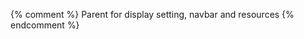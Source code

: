 {% comment %} Parent for display setting, navbar and resources {% endcomment %}

<style>
    .side-menu {
        position: fixed;
        top: 0;
        left: 0;
        height: 100%;
        width: 90%;
        min-width: 280px;
        overflow: hidden;
        clip-path: circle(5rem at 0 0px);
        -webkit-clip-path: circle(5rem at 0 0px);
        transition: clip-path 0.5s ease-in-out;
        background-color: rgba(var(--back_color_fmt_rev), var(--transparency));
        padding: 64px 50px 25px;
        z-index: 888;
        backdrop-filter: var(--backdrop);
        -webkit-backdrop-filter: var(--backdrop);
        overflow-y: auto;
        -webkit-overflow-scrolling: touch;
        scrollbar-width: none;
        display: flex;
        align-items: stretch;
        justify-content: flex-start;
        flex-direction: column;
        gap: 10px;
        box-shadow: var(--shadow);
        pointer-events: none;
        user-select: none;
        -webkit-user-select: none;
        -moz-user-select: none;
    }
    
    input#menu:checked ~ .side-menu {
        clip-path: circle(150% at 0 0px);
        -webkit-clip-path: circle(150% at 0 0px);
        pointer-events: visible;
    }
    
    .side-menu:focus-within {
        clip-path: circle(150% at 0 0px);
        -webkit-clip-path: circle(150% at 0 0px);
        pointer-events: visible;
    }
    
    @media only screen and (min-width: 480px) {
        .side-menu {
        width: 250px;
        padding: 64px 25px 25px;
        }
    }
    
    .side-menu::-webkit-scrollbar {
        display: none;
    }
    
    @media only screen and (min-width: 1280px) {
        .side-menu {
        clip-path: circle(150%);
        -webkit-clip-path: circle(150% at 0 0px);
        pointer-events: visible;
        padding: 25px;
        }
    }
    
    @media only screen and (max-width: 1279px) {
        input#menu:not(:checked) ~ .side-menu > * {
        opacity: 0;
        transition: opacity 0.3s ease-in-out 0.3s;
        }
    }

</style>

<div class="side-menu" markdown=1>

{% include setting.md %}

{% include navbar-cv.md %}

{% include resources.md %}

</div>